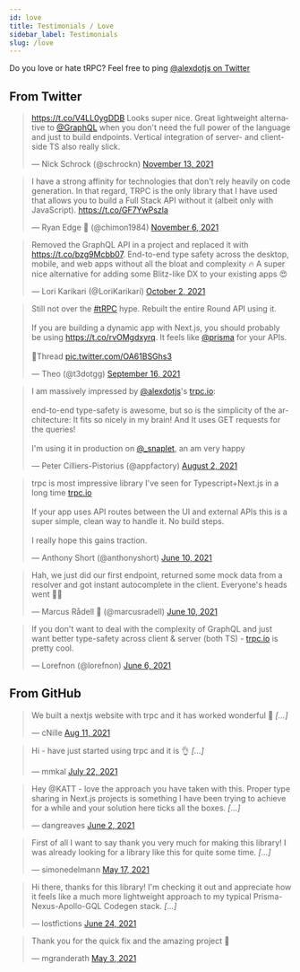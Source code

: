 ```yaml
---
id: love
title: Testimonials / Love
sidebar_label: Testimonials
slug: /love
---
```


Do you love or hate tRPC? Feel free to ping [@alexdotjs on Twitter](https://twitter.com/alexdotjs)

## From Twitter

<blockquote className="twitter-tweet" data-cards="hidden"><p lang="en" dir="ltr"><a href="https://t.co/V4LL0ygDDB">https://t.co/V4LL0ygDDB</a> Looks super nice. Great lightweight alternative to <a href="https://twitter.com/GraphQL?ref_src=twsrc%5Etfw">@GraphQL</a> when you don&#39;t need the full power of the language and just to build endpoints. Vertical integration of server- and client-side TS also really slick.</p>&mdash; Nick Schrock (@schrockn) <a href="https://twitter.com/schrockn/status/1459572282116902915?ref_src=twsrc%5Etfw">November 13, 2021</a></blockquote> <script async src="https://platform.twitter.com/widgets.js" charset="utf-8"></script>

<blockquote className="twitter-tweet" data-cards="hidden"><p lang="en" dir="ltr">I have a strong affinity for technologies that don&#39;t rely heavily on code generation. In that regard, TRPC is the only library that I have used that allows you to build a Full Stack API without it (albeit only with JavaScript). <a href="https://t.co/GF7YwPszla">https://t.co/GF7YwPszla</a></p>&mdash; Ryan Edge 💙 (@chimon1984) <a href="https://twitter.com/chimon1984/status/1457100617818779656?ref_src=twsrc%5Etfw">November 6, 2021</a></blockquote> <script async src="https://platform.twitter.com/widgets.js" charset="utf-8"></script>

<blockquote className="twitter-tweet" data-cards="hidden"><p lang="en" dir="ltr">Removed the GraphQL API in a project and replaced it with <a href="https://t.co/bzg9Mcbb07">https://t.co/bzg9Mcbb07</a>. End-to-end type safety across the desktop, mobile, and web apps without all the bloat and complexity 🔥 A super nice alternative for adding some Blitz-like DX to your existing apps 😍</p>&mdash; Lori Karikari (@LoriKarikari) <a href="https://twitter.com/LoriKarikari/status/1444402124901781506?ref_src=twsrc%5Etfw">October 2, 2021</a></blockquote> <script async src="https://platform.twitter.com/widgets.js" charset="utf-8"></script>

<blockquote className="twitter-tweet" data-cards="hidden"><p lang="en" dir="ltr">Still not over the <a href="https://twitter.com/hashtag/tRPC?src=hash&amp;ref_src=twsrc%5Etfw">#tRPC</a> hype. Rebuilt the entire Round API using it.<br/><br/>If you are building a dynamic app with Next.js, you should probably be using <a href="https://t.co/rvOMgdxyrq">https://t.co/rvOMgdxyrq</a>. It feels like <a href="https://twitter.com/prisma?ref_src=twsrc%5Etfw">@prisma</a> for your APIs.<br/><br/>🧵Thread <a href="https://t.co/OA61BSGhs3">pic.twitter.com/OA61BSGhs3</a></p>&mdash; Theo (@t3dotgg) <a href="https://twitter.com/t3dotgg/status/1438434802839945220?ref_src=twsrc%5Etfw">September 16, 2021</a></blockquote> <script async src="https://platform.twitter.com/widgets.js" charset="utf-8"></script>

<blockquote className="twitter-tweet" data-cards="hidden"><p lang="en" dir="ltr">I am massively impressed by <a href="https://twitter.com/alexdotjs?ref_src=twsrc%5Etfw">@alexdotjs</a>&#39;s <a href="https://t.co/5UmA71uyVg">trpc.io</a>: <br/><br/>end-to-end type-safety is awesome, but so is the simplicity of the architecture: It fits so nicely in my brain! And It uses GET requests for the queries!<br/><br/>I&#39;m using it in production on <a href="https://twitter.com/_snaplet?ref_src=twsrc%5Etfw">@_snaplet</a>, an am very happy</p>&mdash; Peter Cilliers-Pistorius (@appfactory) <a href="https://twitter.com/appfactory/status/1422111411422040068?ref_src=twsrc%5Etfw">August 2, 2021</a></blockquote>

<blockquote className="twitter-tweet" data-cards="hidden"><p lang="en" dir="ltr">trpc is most impressive library I&#39;ve seen for Typescript+Next.js in a long time <a href="https://t.co/PthQWbOO0U">trpc.io</a> <br/><br/>If your app uses API routes between the UI and external APIs this is a super simple, clean way to handle it. No build steps. <br/><br/>I really hope this gains traction.</p>&mdash; Anthony Short (@anthonyshort) <a href="https://twitter.com/anthonyshort/status/1403008330641989637?ref_src=twsrc%5Etfw">June 10, 2021</a></blockquote>

<blockquote className="twitter-tweet" data-cards="hidden"><p lang="en" dir="ltr">Hah, we just did our first endpoint, returned some mock data from a resolver and got instant autocomplete in the client. Everyone&#39;s heads went 🤯🥳</p>&mdash; Marcus Rådell 🦀 (@marcusradell) <a href="https://twitter.com/marcusradell/status/1402991694446952458?ref_src=twsrc%5Etfw">June 10, 2021</a></blockquote>

<blockquote className="twitter-tweet" data-cards="hidden"><p lang="en" dir="ltr">If you don&#39;t want to deal with the complexity of GraphQL and just want better type-safety across client &amp; server (both TS) - <a href="https://t.co/B93e4B0gmj">trpc.io</a> is pretty cool.</p>&mdash; Lorefnon (@lorefnon) <a href="https://twitter.com/lorefnon/status/1401427170660995077?ref_src=twsrc%5Etfw">June 6, 2021</a></blockquote>

## From GitHub

<blockquote className="github-comment"><p lang="en" dir="ltr">We built a nextjs website with trpc and it has worked wonderful 🙌  <em>[...]</em></p>&mdash; cNille <a href="https://github.com/trpc/trpc/issues/775#issue-966343527">Aug 11, 2021</a></blockquote>

<blockquote className="github-comment"><p lang="en" dir="ltr">Hi - have just started using trpc and it is 👌 <em>[...]</em></p>&mdash; mmkal <a href="https://github.com/trpc/trpc/issues/703#issue-950972268">July 22, 2021</a></blockquote>

<blockquote className="github-comment"><p lang="en" dir="ltr">Hey @KATT - love the approach you have taken with this. Proper type sharing in Next.js projects is something I have been trying to achieve for a while and your solution here ticks all the boxes. <em>[...]</em></p>&mdash; 
dangreaves <a href="https://github.com/trpc/trpc/discussions/455#discussion-3392848">June 2, 2021</a></blockquote>

<blockquote className="github-comment"><p lang="en" dir="ltr">First of all I want to say thank you very much for making this library! I was already looking for a library like this for quite some time. <em>[...]</em></p>&mdash; simonedelmann <a href="https://github.com/trpc/trpc/issues/378#issue-893740950">May 17, 2021</a></blockquote>

<blockquote className="github-comment"><p lang="en" dir="ltr">Hi there, thanks for this library! I'm checking it out and appreciate how it feels like a much more lightweight approach to my typical Prisma-Nexus-Apollo-GQL Codegen stack. <em>[...]</em></p>&mdash; lostfictions <a href="https://github.com/trpc/trpc/pull/712#issue-696293837">June 24, 2021</a></blockquote>

<blockquote className="github-comment"><p lang="en" dir="ltr">Thank you for the quick fix and the amazing project 💯</p>&mdash; mgranderath <a href="https://github.com/trpc/trpc/issues/331#issuecomment-831263018">May 3, 2021</a></blockquote>
